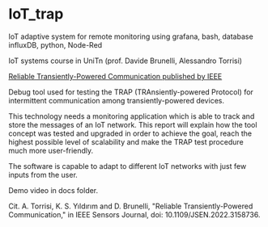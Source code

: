 # IoT_trap
IoT adaptive system for remote monitoring using grafana, bash, database influxDB, python, Node-Red

IoT systems course in UniTn (prof. Davide Brunelli, Alessandro Torrisi)

[Reliable Transiently-Powered Communication published by IEEE](https://ieeexplore.ieee.org/document/9733918)

Debug tool used for testing the TRAP (TRAnsiently-powered Protocol) for intermittent communication among transiently-powered devices. 

This technology needs a monitoring application which is able to track and store the messages of an IoT network. This report will explain how the tool concept was tested and upgraded in order to achieve the goal, reach the highest possible level of scalability and make the TRAP test procedure much more user-friendly. 

The software is capable to adapt to different IoT networks with just few inputs from the user.

Demo video in docs folder.

Cit. A. Torrisi, K. S. Yıldırım and D. Brunelli, "Reliable Transiently-Powered Communication," in IEEE Sensors Journal, doi: 10.1109/JSEN.2022.3158736.

